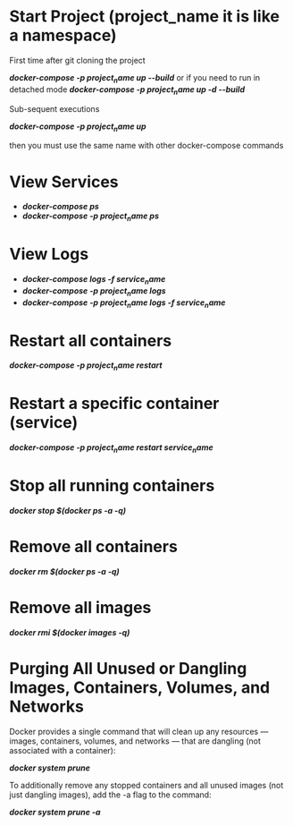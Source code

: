 
# Start Project (project_name it is like a namespace)

First time after git cloning the project

**_docker-compose -p $project_name$ up --build_** or if you need to run in detached mode **_docker-compose -p $project_name$ up -d --build_**

Sub-sequent executions

**_docker-compose -p $project_name$ up_**

then you must use the same name with other docker-compose commands

# View Services

* **_docker-compose ps_**
* **_docker-compose -p $project_name$ ps_**

# View Logs

* **_docker-compose logs -f $service_name$_**
* **_docker-compose -p $project_name$ logs_**
* **_docker-compose -p $project_name$ logs -f $service_name$_**

# Restart all containers

**_docker-compose -p $project_name$ restart_**

# Restart a specific container (service)

**_docker-compose -p $project_name$ restart $service_name$_**

# Stop all running containers

**_docker stop $(docker ps -a -q)_**

# Remove all containers

**_docker rm $(docker ps -a -q)_**

# Remove all images

**_docker rmi $(docker images -q)_**

# Purging All Unused or Dangling Images, Containers, Volumes, and Networks

Docker provides a single command that will clean up any resources — images, containers, volumes, and networks — that are dangling (not associated with a container):

**_docker system prune_**

To additionally remove any stopped containers and all unused images (not just dangling images), add the -a flag to the command:

**_docker system prune -a_**
